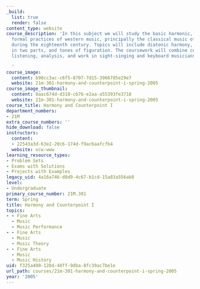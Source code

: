 ```yaml
---
_build:
  list: true
  render: false
content_type: website
course_description: 'In this subject we will study the basic harmonic, melodic, and
  formal practices of western music, principally the classical music of central Europe
  during the eighteenth century. Topics will include diatonic harmony, simple counterpoint
  in two parts, and tones of figuration. The coursework will combine composition,
  listening, analysis, and work in sight-singing and keyboard musicianship.

  '
course_image:
  content: b98cc3ac-c6f5-8707-7d15-3966785e29e7
  website: 21m-301-harmony-and-counterpoint-i-spring-2005
course_image_thumbnail:
  content: 8aac674d-d318-cb76-e2aa-a55393fe3718
  website: 21m-301-harmony-and-counterpoint-i-spring-2005
course_title: Harmony and Counterpoint I
department_numbers:
- 21M
extra_course_numbers: ''
hide_download: false
instructors:
  content:
  - 22543a3d-63e2-20c6-174d-f9ac6aafcfb4
  website: ocw-www
learning_resource_types:
- Problem Sets
- Exams with Solutions
- Projects with Examples
legacy_uid: 4a16a746-d8d9-4c67-b1cd-15a83a556ab8
level:
- Undergraduate
primary_course_number: 21M.301
term: Spring
title: Harmony and Counterpoint I
topics:
- - Fine Arts
  - Music
  - Music Performance
- - Fine Arts
  - Music
  - Music Theory
- - Fine Arts
  - Music
  - Music History
uid: f325a400-128d-48ff-9dba-8fc39ac7be1e
url_path: courses/21m-301-harmony-and-counterpoint-i-spring-2005
year: '2005'
---
```

